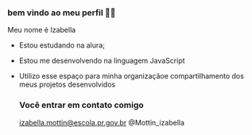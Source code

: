 ### bem vindo ao meu perfil 🙅‍♀️

Meu nome é Izabella

- Estou estudando na alura;
- Estou me desenvolvendo na linguagem JavaScript
- Utilizo esse espaço para minha organizaçãoe compartilhamento dos meus projetos desenvolvidos

  ### Você entrar em contato comigo

  izabella.mottin@escola.pr.gov.br
  @Mottin_izabella
  
